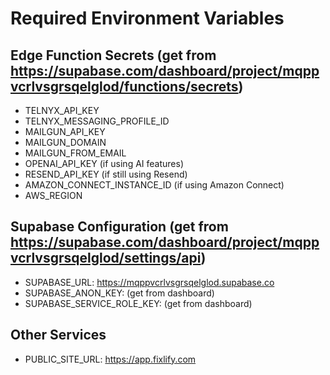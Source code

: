 ﻿# Required Environment Variables

## Edge Function Secrets (get from https://supabase.com/dashboard/project/mqppvcrlvsgrsqelglod/functions/secrets)
- TELNYX_API_KEY
- TELNYX_MESSAGING_PROFILE_ID
- MAILGUN_API_KEY
- MAILGUN_DOMAIN
- MAILGUN_FROM_EMAIL
- OPENAI_API_KEY (if using AI features)
- RESEND_API_KEY (if still using Resend)
- AMAZON_CONNECT_INSTANCE_ID (if using Amazon Connect)
- AWS_REGION

## Supabase Configuration (get from https://supabase.com/dashboard/project/mqppvcrlvsgrsqelglod/settings/api)
- SUPABASE_URL: https://mqppvcrlvsgrsqelglod.supabase.co
- SUPABASE_ANON_KEY: (get from dashboard)
- SUPABASE_SERVICE_ROLE_KEY: (get from dashboard)

## Other Services
- PUBLIC_SITE_URL: https://app.fixlify.com
